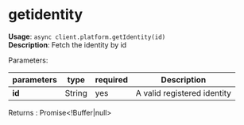# getidentity

**Usage**: `async client.platform.getIdentity(id)`  
**Description**: Fetch the identity by id

Parameters:

| parameters | type   | required | Description                 |
| ---------- | ------ | -------- | --------------------------- |
| **id**     | String | yes      | A valid registered identity |

Returns : Promise\<!Buffer|null>